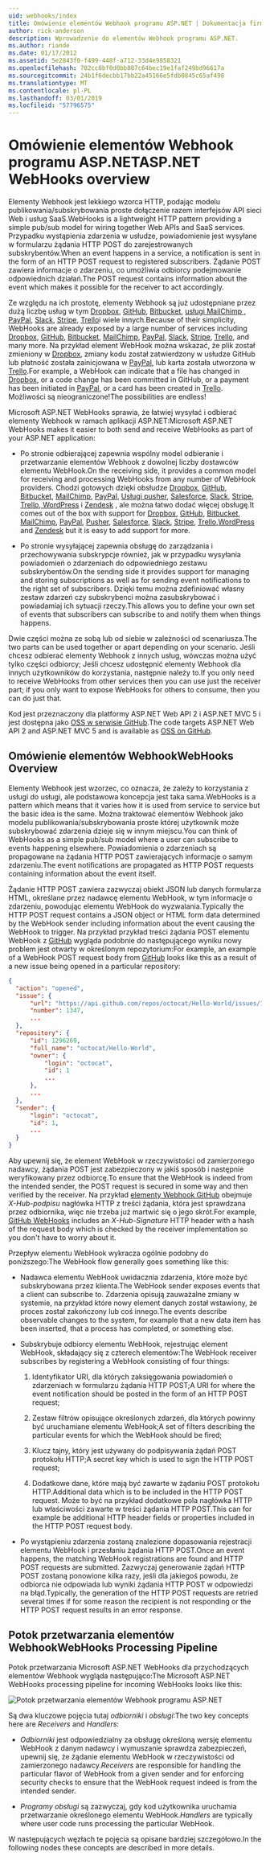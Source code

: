 ```yaml
---
uid: webhooks/index
title: Omówienie elementów Webhook programu ASP.NET | Dokumentacja firmy Microsoft
author: rick-anderson
description: Wprowadzenie do elementów Webhook programu ASP.NET.
ms.author: riande
ms.date: 01/17/2012
ms.assetid: 5e2843f0-f499-448f-a712-33d4e9858321
ms.openlocfilehash: 702cc0bf0d0bb887c64bec19e1faf249bd96617a
ms.sourcegitcommit: 24b1f6decbb17bb22a45166e5fdb0845c65af498
ms.translationtype: MT
ms.contentlocale: pl-PL
ms.lasthandoff: 03/01/2019
ms.locfileid: "57796575"
---
```

# <a name="aspnet-webhooks-overview"></a><span data-ttu-id="55e06-103">Omówienie elementów Webhook programu ASP.NET</span><span class="sxs-lookup"><span data-stu-id="55e06-103">ASP.NET WebHooks overview</span></span>

<span data-ttu-id="55e06-104">Elementy Webhook jest lekkiego wzorca HTTP, podając modelu publikowania/subskrybowania proste dołączenie razem interfejsów API sieci Web i usług SaaS.</span><span class="sxs-lookup"><span data-stu-id="55e06-104">WebHooks is a lightweight HTTP pattern providing a simple pub/sub model for wiring together Web APIs and SaaS services.</span></span> <span data-ttu-id="55e06-105">Przypadku wystąpienia zdarzenia w usłudze, powiadomienie jest wysyłane w formularzu żądania HTTP POST do zarejestrowanych subskrybentów.</span><span class="sxs-lookup"><span data-stu-id="55e06-105">When an event happens in a service, a notification is sent in the form of an HTTP POST request to registered subscribers.</span></span> <span data-ttu-id="55e06-106">Żądanie POST zawiera informacje o zdarzeniu, co umożliwia odbiorcy podejmowanie odpowiednich działań.</span><span class="sxs-lookup"><span data-stu-id="55e06-106">The POST request contains information about the event which makes it possible for the receiver to act accordingly.</span></span>

<span data-ttu-id="55e06-107">Ze względu na ich prostotę, elementy Webhook są już udostępniane przez dużą liczbę usług w tym [Dropbox](http://dropbox.com/), [GitHub](http://www.github.com/), [Bitbucket](https://bitbucket.org/), [usługi MailChimp ](http://www.mailchimp.com/), [PayPal](http://www.paypal.com/), [Slack](http://www.slack.com), [Stripe](http://www.stripe.com), [Trello](http://www.trello.com/)i wiele innych.</span><span class="sxs-lookup"><span data-stu-id="55e06-107">Because of their simplicity, WebHooks are already exposed by a large number of services including [Dropbox](http://dropbox.com/), [GitHub](http://www.github.com/), [Bitbucket](https://bitbucket.org/), [MailChimp](http://www.mailchimp.com/), [PayPal](http://www.paypal.com/), [Slack](http://www.slack.com), [Stripe](http://www.stripe.com), [Trello](http://www.trello.com/), and many more.</span></span> <span data-ttu-id="55e06-108">Na przykład element WebHook można wskazać, że plik został zmieniony w [Dropbox](http://dropbox.com/), zmiany kodu został zatwierdzony w usłudze GitHub lub płatność została zainicjowana w [PayPal](http://www.paypal.com/), lub karta została utworzona w [ Trello](http://www.trello.com/).</span><span class="sxs-lookup"><span data-stu-id="55e06-108">For example, a WebHook can indicate that a file has changed in [Dropbox](http://dropbox.com/), or a code change has been committed in GitHub, or a payment has been initiated in [PayPal](http://www.paypal.com/), or a card has been created in [Trello](http://www.trello.com/).</span></span> <span data-ttu-id="55e06-109">Możliwości są nieograniczone!</span><span class="sxs-lookup"><span data-stu-id="55e06-109">The possibilities are endless!</span></span>

<span data-ttu-id="55e06-110">Microsoft ASP.NET WebHooks sprawia, że łatwiej wysyłać i odbierać elementy Webhook w ramach aplikacji ASP.NET:</span><span class="sxs-lookup"><span data-stu-id="55e06-110">Microsoft ASP.NET WebHooks makes it easier to both send and receive WebHooks as part of your ASP.NET application:</span></span>

* <span data-ttu-id="55e06-111">Po stronie odbierającej zapewnia wspólny model odbieranie i przetwarzanie elementów Webhook z dowolnej liczby dostawców elementu WebHook.</span><span class="sxs-lookup"><span data-stu-id="55e06-111">On the receiving side, it provides a common model for receiving and processing WebHooks from any number of WebHook providers.</span></span> <span data-ttu-id="55e06-112">Chodzi gotowych dzięki obsłudze [Dropbox](http://dropbox.com/), [GitHub](http://www.github.com/), [Bitbucket](https://bitbucket.org/), [MailChimp](http://www.mailchimp.com/), [PayPal](http://www.paypal.com/), [Usługi pusher](http://www.pusher.com), [Salesforce](http://www.salesforce.com), [Slack](http://www.slack.com), [Stripe](http://www.stripe.com), [Trello](http://www.trello.com/),[ WordPress](http://www.wordpress.com) i [Zendesk](https://www.zendesk.com/) , ale można łatwo dodać więcej obsługę.</span><span class="sxs-lookup"><span data-stu-id="55e06-112">It comes out of the box with support for [Dropbox](http://dropbox.com/), [GitHub](http://www.github.com/), [Bitbucket](https://bitbucket.org/), [MailChimp](http://www.mailchimp.com/), [PayPal](http://www.paypal.com/), [Pusher](http://www.pusher.com), [Salesforce](http://www.salesforce.com), [Slack](http://www.slack.com), [Stripe](http://www.stripe.com), [Trello](http://www.trello.com/),[WordPress](http://www.wordpress.com) and [Zendesk](https://www.zendesk.com/) but it is easy to add support for more.</span></span>

* <span data-ttu-id="55e06-113">Po stronie wysyłającej zapewnia obsługę do zarządzania i przechowywania subskrypcje również, jak w przypadku wysyłania powiadomień o zdarzeniach do odpowiedniego zestawu subskrybentów.</span><span class="sxs-lookup"><span data-stu-id="55e06-113">On the sending side it provides support for managing and storing subscriptions as well as for sending event notifications to the right set of subscribers.</span></span> <span data-ttu-id="55e06-114">Dzięki temu można zdefiniować własny zestaw zdarzeń czy subskrybenci można zasubskrybować i powiadamiaj ich sytuacji rzeczy.</span><span class="sxs-lookup"><span data-stu-id="55e06-114">This allows you to define your own set of events that subscribers can subscribe to and notify them when things happens.</span></span>

<span data-ttu-id="55e06-115">Dwie części można ze sobą lub od siebie w zależności od scenariusza.</span><span class="sxs-lookup"><span data-stu-id="55e06-115">The two parts can be used together or apart depending on your scenario.</span></span> <span data-ttu-id="55e06-116">Jeśli chcesz odbierać elementy Webhook z innych usług, wówczas można użyć tylko części odbiorcy; Jeśli chcesz udostępnić elementy Webhook dla innych użytkowników do korzystania, następnie należy to.</span><span class="sxs-lookup"><span data-stu-id="55e06-116">If you only need to receive WebHooks from other services then you can use just the receiver part; if you only want to expose WebHooks for others to consume, then you can do just that.</span></span>

<span data-ttu-id="55e06-117">Kod jest przeznaczony dla platformy ASP.NET Web API 2 i ASP.NET MVC 5 i jest dostępna jako [OSS w serwisie GitHub](https://github.com/aspnet/WebHooks).</span><span class="sxs-lookup"><span data-stu-id="55e06-117">The code targets ASP.NET Web API 2 and ASP.NET MVC 5 and is available as [OSS on GitHub](https://github.com/aspnet/WebHooks).</span></span>

## <a name="webhooks-overview"></a><span data-ttu-id="55e06-118">Omówienie elementów Webhook</span><span class="sxs-lookup"><span data-stu-id="55e06-118">WebHooks Overview</span></span>

<span data-ttu-id="55e06-119">Elementy Webhook jest wzorzec, co oznacza, że zależy to korzystania z usługi do usługi, ale podstawowa koncepcja jest taka sama.</span><span class="sxs-lookup"><span data-stu-id="55e06-119">WebHooks is a pattern which means that it varies how it is used from service to service but the basic idea is the same.</span></span> <span data-ttu-id="55e06-120">Można traktować elementów Webhook jako modelu publikowania/subskrybowania proste której użytkownik może subskrybować zdarzenia dzieje się w innym miejscu.</span><span class="sxs-lookup"><span data-stu-id="55e06-120">You can think of WebHooks as a simple pub/sub model where a user can subscribe to events happening elsewhere.</span></span> <span data-ttu-id="55e06-121">Powiadomienia o zdarzeniach są propagowane na żądania HTTP POST zawierających informacje o samym zdarzeniu.</span><span class="sxs-lookup"><span data-stu-id="55e06-121">The event notifications are propagated as HTTP POST requests containing information about the event itself.</span></span>

<span data-ttu-id="55e06-122">Żądanie HTTP POST zawiera zazwyczaj obiekt JSON lub danych formularza HTML, określane przez nadawcę elementu WebHook, w tym informacje o zdarzeniu, powodując elementu WebHook do wyzwalania.</span><span class="sxs-lookup"><span data-stu-id="55e06-122">Typically the HTTP POST request contains a JSON object or HTML form data determined by the WebHook sender including information about the event causing the WebHook to trigger.</span></span> <span data-ttu-id="55e06-123">Na przykład przykład treści żądania POST elementu WebHook z [GitHub](http://www.github.com/) wygląda podobnie do następującego wyniku nowy problem jest otwarty w określonym repozytorium:</span><span class="sxs-lookup"><span data-stu-id="55e06-123">For example, an example of a WebHook POST request body from [GitHub](http://www.github.com/) looks like this as a result of a new issue being opened in a particular repository:</span></span>

```json
{
  "action": "opened",
  "issue": {
      "url": "https://api.github.com/repos/octocat/Hello-World/issues/1347",
      "number": 1347,
      ...
  },
  "repository": {
      "id": 1296269,
      "full_name": "octocat/Hello-World",
      "owner": {
          "login": "octocat",
          "id": 1
          ...
      },
      ...
  },
  "sender": {
      "login": "octocat",
      "id": 1,
      ...
  }
}
```

<span data-ttu-id="55e06-124">Aby upewnij się, że element WebHook w rzeczywistości od zamierzonego nadawcy, żądania POST jest zabezpieczony w jakiś sposób i następnie weryfikowany przez odbiorcę.</span><span class="sxs-lookup"><span data-stu-id="55e06-124">To ensure that the WebHook is indeed from the intended sender, the POST request is secured in some way and then verified by the receiver.</span></span> <span data-ttu-id="55e06-125">Na przykład [elementy Webhook GitHub](https://developer.github.com/webhooks/) obejmuje *X-Hub-podpisu* nagłówka HTTP z treści żądania, która jest sprawdzana przez odbiornika, więc nie trzeba już martwić się o jego skrót.</span><span class="sxs-lookup"><span data-stu-id="55e06-125">For example, [GitHub WebHooks](https://developer.github.com/webhooks/) includes an *X-Hub-Signature* HTTP header with a hash of the request body which is checked by the receiver implementation so you don't have to worry about it.</span></span>

<span data-ttu-id="55e06-126">Przepływ elementu WebHook wykracza ogólnie podobny do poniższego:</span><span class="sxs-lookup"><span data-stu-id="55e06-126">The WebHook flow generally goes something like this:</span></span>

* <span data-ttu-id="55e06-127">Nadawca elementu WebHook uwidacznia zdarzenia, które może być subskrybowana przez klienta.</span><span class="sxs-lookup"><span data-stu-id="55e06-127">The WebHook sender exposes events that a client can subscribe to.</span></span> <span data-ttu-id="55e06-128">Zdarzenia opisują zauważalne zmiany w systemie, na przykład które nowy element danych został wstawiony, że proces został zakończony lub coś innego.</span><span class="sxs-lookup"><span data-stu-id="55e06-128">The events describe observable changes to the system, for example that a new data item has been inserted, that a process has completed, or something else.</span></span>

* <span data-ttu-id="55e06-129">Subskrybuje odbiorcy elementu WebHook, rejestrując element WebHook, składający się z czterech elementów:</span><span class="sxs-lookup"><span data-stu-id="55e06-129">The WebHook receiver subscribes by registering a WebHook consisting of four things:</span></span>

     1. <span data-ttu-id="55e06-130">Identyfikator URI, dla których zaksięgowania powiadomień o zdarzeniach w formularzu żądania HTTP POST;</span><span class="sxs-lookup"><span data-stu-id="55e06-130">A URI for where the event notification should be posted in the form of an HTTP POST request;</span></span>

     2. <span data-ttu-id="55e06-131">Zestaw filtrów opisujące określonych zdarzeń, dla których powinny być uruchamiane elementu WebHook;</span><span class="sxs-lookup"><span data-stu-id="55e06-131">A set of filters describing the particular events for which the WebHook should be fired;</span></span>

     3. <span data-ttu-id="55e06-132">Klucz tajny, który jest używany do podpisywania żądań POST protokołu HTTP;</span><span class="sxs-lookup"><span data-stu-id="55e06-132">A secret key which is used to sign the HTTP POST request;</span></span>

     4. <span data-ttu-id="55e06-133">Dodatkowe dane, które mają być zawarte w żądaniu POST protokołu HTTP.</span><span class="sxs-lookup"><span data-stu-id="55e06-133">Additional data which is to be included in the HTTP POST request.</span></span> <span data-ttu-id="55e06-134">Może to być na przykład dodatkowe pola nagłówka HTTP lub właściwości zawarte w treści żądania HTTP POST.</span><span class="sxs-lookup"><span data-stu-id="55e06-134">This can for example be additional HTTP header fields or properties included in the HTTP POST request body.</span></span>

* <span data-ttu-id="55e06-135">Po wystąpieniu zdarzenia zostaną znalezione dopasowania rejestracji elementu WebHook i przesłaniu żądania HTTP POST.</span><span class="sxs-lookup"><span data-stu-id="55e06-135">Once an event happens, the matching WebHook registrations are found and HTTP POST requests are submitted.</span></span> <span data-ttu-id="55e06-136">Zazwyczaj generowanie żądań HTTP POST zostaną ponowione kilka razy, jeśli dla jakiegoś powodu, że odbiorca nie odpowiada lub wyniki żądania HTTP POST w odpowiedzi na błąd.</span><span class="sxs-lookup"><span data-stu-id="55e06-136">Typically, the generation of the HTTP POST requests are retried several times if for some reason the recipient is not responding or the HTTP POST request results in an error response.</span></span>

## <a name="webhooks-processing-pipeline"></a><span data-ttu-id="55e06-137">Potok przetwarzania elementów Webhook</span><span class="sxs-lookup"><span data-stu-id="55e06-137">WebHooks Processing Pipeline</span></span>

<span data-ttu-id="55e06-138">Potok przetwarzania Microsoft ASP.NET WebHooks dla przychodzących elementów Webhook wygląda następująco:</span><span class="sxs-lookup"><span data-stu-id="55e06-138">The Microsoft ASP.NET WebHooks processing pipeline for incoming WebHooks looks like this:</span></span>

![Potok przetwarzania elementów Webhook programu ASP.NET](_static/WebHookReceivers.png)

<span data-ttu-id="55e06-140">Są dwa kluczowe pojęcia tutaj *odbiorniki* i *obsługi*:</span><span class="sxs-lookup"><span data-stu-id="55e06-140">The two key concepts here are *Receivers* and *Handlers*:</span></span>

* <span data-ttu-id="55e06-141">*Odbiorniki* jest odpowiedzialny za obsługę określoną wersję elementu WebHook z danym nadawcy i wymuszanie sprawdza zabezpieczeń, upewnij się, że żądanie elementu WebHook w rzeczywistości od zamierzonego nadawcy.</span><span class="sxs-lookup"><span data-stu-id="55e06-141">*Receivers* are responsible for handling the particular flavor of WebHook from a given sender and for enforcing security checks to ensure that the WebHook request indeed is from the intended sender.</span></span>

* <span data-ttu-id="55e06-142">*Programy obsługi* są zazwyczaj, gdy kod użytkownika uruchamia przetwarzanie określonego elementu WebHook.</span><span class="sxs-lookup"><span data-stu-id="55e06-142">*Handlers* are typically where user code runs processing the particular WebHook.</span></span>

<span data-ttu-id="55e06-143">W następujących węzłach te pojęcia są opisane bardziej szczegółowo.</span><span class="sxs-lookup"><span data-stu-id="55e06-143">In the following nodes these concepts are described in more details.</span></span>
